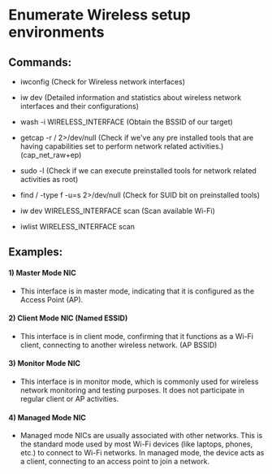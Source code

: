 # Enumerate Wireless setup environments

## Commands:
 
 - iwconfig (Check for Wireless network interfaces)

 - iw dev (Detailed information and statistics about wireless network interfaces and their configurations)

 - wash -i WIRELESS_INTERFACE (Obtain the BSSID of our target)

 - getcap -r / 2>/dev/null (Check if we've any pre installed tools that are having capabilities set to perform network related activities.) (cap_net_raw+ep)

 - sudo -l (Check if we can execute preinstalled tools for network related activities as root)

 - find / -type f -u=s 2>/dev/null (Check for SUID bit on preinstalled tools)

 - iw dev WIRELESS_INTERFACE scan (Scan available Wi-Fi)

 - iwlist WIRELESS_INTERFACE scan

## Examples:

#### 1) Master Mode NIC

 - This interface is in master mode, indicating that it is configured as the Access Point (AP).

#### 2) Client Mode NIC (Named ESSID)

 -  This interface is in client mode, confirming that it functions as a Wi-Fi client, connecting to another wireless network.  (AP BSSID)

#### 3) Monitor Mode NIC

 -  This interface is in monitor mode, which is commonly used for wireless network monitoring and testing purposes. It does not participate in regular client or AP activities.

#### 4) Managed Mode NIC

 - Managed mode NICs are usually associated with other networks. This is the standard mode used by most Wi-Fi devices (like laptops, phones, etc.) to connect to Wi-Fi networks. In managed mode, the device acts as a client, connecting to an access point to join a network.
